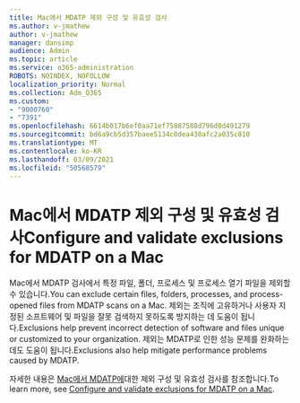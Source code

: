 ```yaml
---
title: Mac에서 MDATP 제외 구성 및 유효성 검사
ms.author: v-jmathew
author: v-jmathew
manager: dansimp
audience: Admin
ms.topic: article
ms.service: o365-administration
ROBOTS: NOINDEX, NOFOLLOW
localization_priority: Normal
ms.collection: Adm_O365
ms.custom:
- "9000760"
- "7391"
ms.openlocfilehash: 6614b017b6ef0aa71ef75887588d796d0d491279
ms.sourcegitcommit: bd6a9cb5d357baee5134c0dea430afc2a035c810
ms.translationtype: MT
ms.contentlocale: ko-KR
ms.lasthandoff: 03/09/2021
ms.locfileid: "50568579"
---
```

# <a name="configure-and-validate-exclusions-for-mdatp-on-a-mac"></a><span data-ttu-id="584b0-102">Mac에서 MDATP 제외 구성 및 유효성 검사</span><span class="sxs-lookup"><span data-stu-id="584b0-102">Configure and validate exclusions for MDATP on a Mac</span></span>

<span data-ttu-id="584b0-103">Mac에서 MDATP 검사에서 특정 파일, 폴더, 프로세스 및 프로세스 열기 파일을 제외할 수 있습니다.</span><span class="sxs-lookup"><span data-stu-id="584b0-103">You can exclude certain files, folders, processes, and process-opened files from MDATP scans on a Mac.</span></span> <span data-ttu-id="584b0-104">제외는 조직에 고유하거나 사용자 지정된 소프트웨어 및 파일을 잘못 검색하지 못하도록 방지하는 데 도움이 됩니다.</span><span class="sxs-lookup"><span data-stu-id="584b0-104">Exclusions help prevent incorrect detection of software and files unique or customized to your organization.</span></span> <span data-ttu-id="584b0-105">제외는 MDATP로 인한 성능 문제를 완화하는 데도 도움이 됩니다.</span><span class="sxs-lookup"><span data-stu-id="584b0-105">Exclusions also help mitigate performance problems caused by MDATP.</span></span>

<span data-ttu-id="584b0-106">자세한 내용은 [Mac에서 MDATP에](https://go.microsoft.com/fwlink/?linkid=2144616)대한 제외 구성 및 유효성 검사를 참조합니다.</span><span class="sxs-lookup"><span data-stu-id="584b0-106">To learn more, see [Configure and validate exclusions for MDATP on a Mac](https://go.microsoft.com/fwlink/?linkid=2144616).</span></span>
